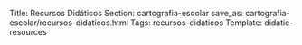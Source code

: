 Title: Recursos Didáticos
Section: cartografia-escolar
save_as: cartografia-escolar/recursos-didaticos.html
Tags: recursos-didaticos
Template: didatic-resources
